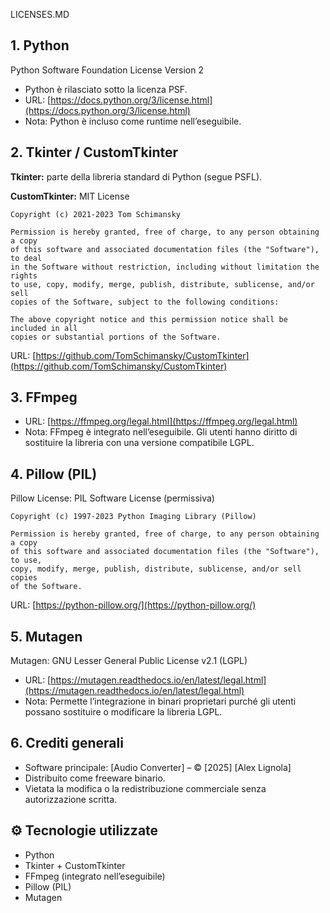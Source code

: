 LICENSES.MD

## 1. Python

Python Software Foundation License Version 2

- Python è rilasciato sotto la licenza PSF.
- URL: [https://docs.python.org/3/license.html](https://docs.python.org/3/license.html)
- Nota: Python è incluso come runtime nell’eseguibile.

## 2. Tkinter / CustomTkinter

**Tkinter:** parte della libreria standard di Python (segue PSFL).

**CustomTkinter:** MIT License

```
Copyright (c) 2021-2023 Tom Schimansky

Permission is hereby granted, free of charge, to any person obtaining a copy
of this software and associated documentation files (the "Software"), to deal
in the Software without restriction, including without limitation the rights
to use, copy, modify, merge, publish, distribute, sublicense, and/or sell
copies of the Software, subject to the following conditions:

The above copyright notice and this permission notice shall be included in all
copies or substantial portions of the Software.
```

URL: [https://github.com/TomSchimansky/CustomTkinter](https://github.com/TomSchimansky/CustomTkinter)

## 3. FFmpeg

- URL: [https://ffmpeg.org/legal.html](https://ffmpeg.org/legal.html)
- Nota: FFmpeg è integrato nell’eseguibile. Gli utenti hanno diritto di sostituire la libreria con una versione compatibile LGPL.

## 4. Pillow (PIL)

Pillow License: PIL Software License (permissiva)

```
Copyright (c) 1997-2023 Python Imaging Library (Pillow)

Permission is hereby granted, free of charge, to any person obtaining a copy
of this software and associated documentation files (the "Software"), to use,
copy, modify, merge, publish, distribute, sublicense, and/or sell copies
of the Software.
```

URL: [https://python-pillow.org/](https://python-pillow.org/)

## 5. Mutagen

Mutagen: GNU Lesser General Public License v2.1 (LGPL)

- URL: [https://mutagen.readthedocs.io/en/latest/legal.html](https://mutagen.readthedocs.io/en/latest/legal.html)
- Nota: Permette l’integrazione in binari proprietari purché gli utenti possano sostituire o modificare la libreria LGPL.

## 6. Crediti generali

- Software principale: [Audio Converter] – © [2025] [Alex Lignola]
- Distribuito come freeware binario.
- Vietata la modifica o la redistribuzione commerciale senza autorizzazione scritta.
## ⚙️ Tecnologie utilizzate

* Python
* Tkinter + CustomTkinter
* FFmpeg (integrato nell’eseguibile)
* Pillow (PIL)
* Mutagen

